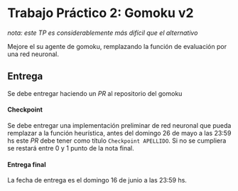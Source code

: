 # Trabajo Práctico 2: Gomoku v2
*nota: este TP es considerablemente más difícil que el alternativo*

Mejore el su agente de gomoku, remplazando la función de evaluación por una red neuronal.

## Entrega

Se debe entregar haciendo un _PR_ al repositorio del gomoku


#### Checkpoint
Se debe entregar una implementación preliminar de red neuronal que pueda remplazar a la función heurística, antes del domingo 26 de mayo a las 23:59 hs este _PR_ debe tener como título `Checkpoint APELLIDO`. Si no se cumpliera se restará entre 0 y 1 punto de la nota final.

#### Entrega final
La fecha de entrega es el domingo 16 de junio a las 23:59 hs.

